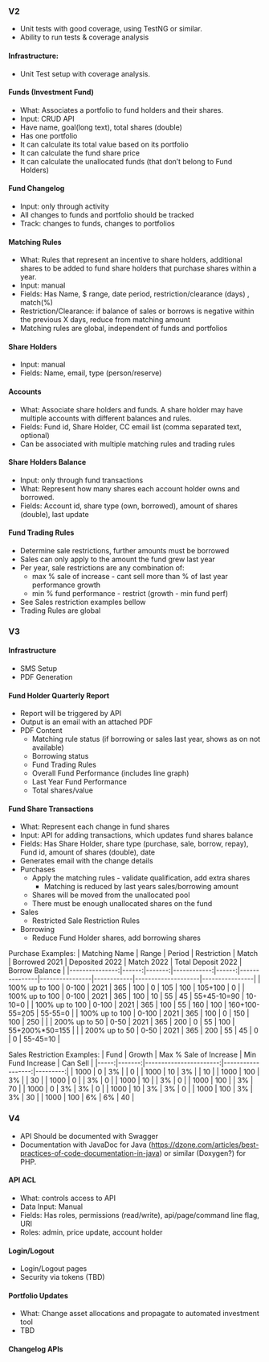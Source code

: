 ### V2

* Unit tests with good coverage, using TestNG or similar.
* Ability to run tests & coverage analysis

#### Infrastructure:
* Unit Test setup with coverage analysis.

#### Funds (Investment Fund)
* What: Associates a portfolio to fund holders and their shares.
* Input: CRUD API
* Have name, goal(long text), total shares (double)
* Has one portfolio
* It can calculate its total value based on its portfolio
* It can calculate the fund share price
* It can calculate the unallocated funds (that don’t belong to Fund Holders)

#### Fund Changelog
* Input: only through activity
* All changes to funds and portfolio should be tracked 
* Track: changes to funds, changes to portfolios

#### Matching Rules
* What: Rules that represent an incentive to share holders, additional shares to be added to fund share holders that purchase shares within a year.
* Input: manual
* Fields: Has Name, $ range, date period, restriction/clearance (days) , match(%)
* Restriction/Clearance: if balance of sales or borrows is negative within the previous X days, reduce from matching amount
* Matching rules are global, independent of funds and portfolios

#### Share Holders
* Input: manual
* Fields: Name, email, type (person/reserve)

#### Accounts
* What: Associate share holders and funds. A share holder may have multiple accounts with different balances and rules.
* Fields: Fund id, Share Holder, CC email list (comma separated text, optional)
* Can be associated with multiple matching rules and trading rules

#### Share Holders Balance
* Input: only through fund transactions
* What: Represent how many shares each account holder owns and borrowed.
* Fields: Account id, share type (own, borrowed), amount of shares (double), last update

#### Fund Trading Rules
* Determine sale restrictions, further amounts must be borrowed
* Sales can only apply to the amount the fund grew last year
* Per year, sale restrictions are any combination of:
    * max % sale of increase - cant sell more than % of last year performance growth
    * min % fund performance - restrict (growth - min fund perf)
* See Sales restriction examples bellow
* Trading Rules are global

### V3
#### Infrastructure
* SMS Setup
* PDF Generation

#### Fund Holder Quarterly Report
* Report will be triggered by API
* Output is an email with an attached PDF
* PDF Content
    * Matching rule status (if borrowing or sales last year, shows as on not available)
    * Borrowing status
    * Fund Trading Rules 
    * Overall Fund Performance (includes line graph)
    * Last Year Fund Performance
    * Total shares/value

#### Fund Share Transactions
* What: Represent each change in fund shares
* Input: API for adding transactions, which updates fund shares balance
* Fields: Has Share Holder, share type (purchase, sale, borrow, repay), Fund id, amount of shares (double), date
* Generates email with the change details
* Purchases
    * Apply the matching rules - validate qualification, add extra shares
        * Matching is reduced by last years sales/borrowing amount
    * Shares will be moved from the unallocated pool
    * There must be enough unallocated shares on the fund
* Sales
    * Restricted Sale Restriction Rules
* Borrowing
    * Reduce Fund Holder shares, add borrowing shares

Purchase Examples:
|  Matching Name | Range | Period | Restriction | Match | Borrowed 2021 | Deposited 2022 | Match 2022 | Total Deposit 2022 | Borrow Balance |
|---------------:|------:|-------:|------------:|------:|---------------|----------------|------------|--------------------|----------------|
| 100% up to 100 | 0-100 | 2021   | 365         | 100   | 0             | 105            | 100        | 105+100            | 0              |
| 100% up to 100 | 0-100 | 2021   | 365         | 100   | 10            | 55             | 45         | 55+45-10=90        | 10-10=0        |
| 100% up to 100 | 0-100 | 2021   | 365         | 100   | 55            | 160            | 100        | 160+100-55=205     | 55-55=0        |
| 100% up to 100 | 0-100 | 2021   | 365         | 100   | 0             | 150            | 100        | 250                |                |
| 200% up to 50  | 0-50  | 2021   | 365         | 200   | 0             | 55             | 100        | 55+200%*50=155     |                |
| 200% up to 50  | 0-50  | 2021   | 365         | 200   | 55            | 45             | 0          | 0                  | 55-45=10       |


Sales Restriction Examples:
| Fund | Growth | Max % Sale of Increase | Min Fund Increase | Can Sell |
|-----:|-------:|-----------------------:|------------------:|---------:|
| 1000 | 0      | 3%                     |                   | 0        |
| 1000 | 10     | 3%                     |                   | 10       |
| 1000 | 100    | 3%                     |                   | 30       |
| 1000 | 0      |                        | 3%                | 0        |
| 1000 | 10     |                        | 3%                | 0        |
| 1000 | 100    |                        | 3%                | 70       |
| 1000 | 0      | 3%                     | 3%                | 0        |
| 1000 | 10     | 3%                     | 3%                | 0        |
| 1000 | 100    | 3%                     | 3%                | 30       |
| 1000 | 100    | 6%                     | 6%                | 40       |


### V4

* API Should be documented with Swagger
* Documentation with JavaDoc for Java (https://dzone.com/articles/best-practices-of-code-documentation-in-java) or similar (Doxygen?) for PHP.

#### API ACL
* What: controls access to API
* Data Input: Manual
* Fields: Has roles, permissions (read/write), api/page/command line flag, URI 
* Roles: admin, price update, account holder

#### Login/Logout
* Login/Logout pages
* Security via tokens (TBD)

#### Portfolio Updates
* What: Change asset allocations and propagate to automated investment tool
* TBD

#### Changelog APIs
